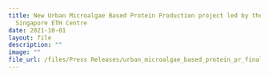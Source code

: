 ```yaml
---
title: New Urban Microalgae Based Protein Production project led by the
  Singapore ETH Centre
date: 2021-10-01
layout: file
description: ""
image: ""
file_url: /files/Press Releases/urban_microalgae_based_protein_pr_final.pdf
---
```


